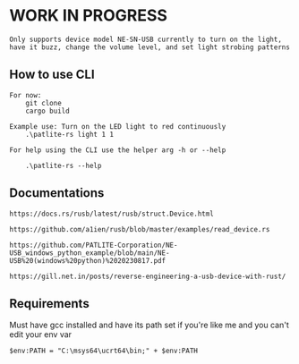 # WORK IN PROGRESS

    Only supports device model NE-SN-USB currently to turn on the light, have it buzz, change the volume level, and set light strobing patterns

## How to use CLI

    For now: 
        git clone
        cargo build
    
    Example use: Turn on the LED light to red continuously
        .\patlite-rs light 1 1

    For help using the CLI use the helper arg -h or --help

        .\patlite-rs --help

## Documentations

    https://docs.rs/rusb/latest/rusb/struct.Device.html

    https://github.com/a1ien/rusb/blob/master/examples/read_device.rs

    https://github.com/PATLITE-Corporation/NE-USB_windows_python_example/blob/main/NE-USB%20(windows%20python)%2020230817.pdf

    https://gill.net.in/posts/reverse-engineering-a-usb-device-with-rust/
    

## Requirements

  Must have gcc installed and have its path set
  if you're like me and you can't edit your env var

    $env:PATH = "C:\msys64\ucrt64\bin;" + $env:PATH
